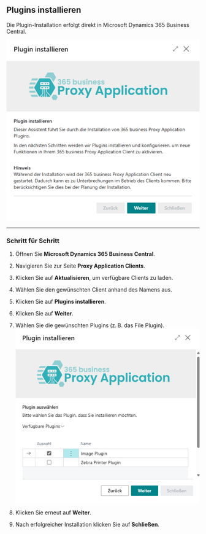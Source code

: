 ## Plugins installieren

Die Plugin-Installation erfolgt direkt in Microsoft Dynamics 365 Business Central.

![Plugin Installation](/assets/images/365-business-proxy-application/proxyapp-installplugin-de-DE.gif)

---

### Schritt für Schritt

1. Öffnen Sie **Microsoft Dynamics 365 Business Central**.
2. Navigieren Sie zur Seite **Proxy Application Clients**.
3. Klicken Sie auf **Aktualisieren**, um verfügbare Clients zu laden.
4. Wählen Sie den gewünschten Client anhand des Namens aus.
5. Klicken Sie auf **Plugins installieren**.
6. Klicken Sie auf **Weiter**.
7. Wählen Sie die gewünschten Plugins (z. B. das File Plugin).<br>
   ![Plugin Auswahl](/assets/images/365-business-proxy-application/2fd00b9a-6e91-4db9-9418-05a7cb61c22f.png)
   
8. Klicken Sie erneut auf **Weiter**.
9. Nach erfolgreicher Installation klicken Sie auf **Schließen**.